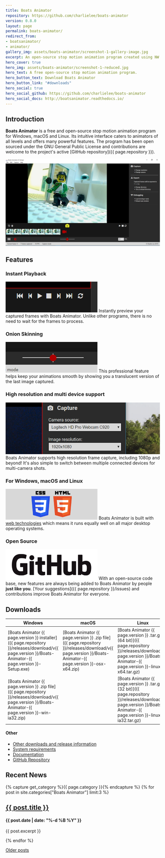 ```yaml
---
title: Boats Animator
repository: https://github.com/charlielee/boats-animator
version: 0.8.0
layout: page
permalink: boats-animator/
redirect_from:
- boatsanimator/
- animator/
gallery_img: assets/boats-animator/screenshot-1-gallery-image.jpg
excerpt: An open-source stop motion animation program created using NW.js.
hero_cover: true
hero_img: assets/boats-animator/screenshot-1-reduced.jpg
hero_text: A free open-source stop motion animation program.
hero_button_text: Download Boats Animator
hero_button_link: "#downloads"
hero_social: true
hero_social_github: https://github.com/charlielee/boats-animator
hero_social_docs: http://boatsanimator.readthedocs.io/
---
```

## Introduction

**Boats Animator** is a free and open-source stop motion animation program for Windows, macOS and Linux. Its intuitive interface caters to animators of all levels and offers many powerful features. The program has been open sourced under the GNU General Public License and contributions are welcome to the project's active [GitHub repository]({{ page.repository }}).

![Screenshot of Boats Animator](../assets/boats-animator/screenshot-1-reduced.jpg)

## Features

### Instant Playback

![Playback](../assets/boats-animator/playback.png) Instantly preview your captured frames with Boats Animator. Unlike other programs, there is no need to wait for the frames to process.

### Onion Skinning

![Onion skinning](../assets/boats-animator/onion-skin.png) This professional feature helps keep your animations smooth by showing you a translucent version of the last image captured. 

### High resolution and multi device support

![Capture options](../assets/boats-animator/capture-options.png) Boats Animator supports high resolution frame capture, including 1080p and beyond! It's also simple to switch between multiple connected devices for multi-camera shots.

### For Windows, macOS and Linux

![Cross platform](../assets/boats-animator/cross-platform.png) Boats Animator is built with [web technologies](http://nwjs.io/) which means it runs equally well on all major desktop operating systems.

### Open Source

![GitHub logo](../assets/boats-animator/github-logo.png) With an open-source code base, new features are always being added to Boats Animator by people **just like you**. [Your suggestions]({{ page.repository }}/issues) and contributions improve Boats Animator for everyone.

## Downloads

| Windows | macOS | Linux |
| - | - | - |
| [Boats Animator {{ page.version }} installer]({{ page.repository }}/releases/download/v{{ page.version }}/Boats-Animator-{{ page.version }}-Setup.exe) | [Boats Animator {{ page.version }} .zip file]({{ page.repository }}/releases/download/v{{ page.version }}/Boats-Animator-{{ page.version }}-osx-x64.zip) | [Boats Animator {{ page.version }} .tar.gz (64 bit)]({{ page.repository }}/releases/download/v{{ page.version }}/Boats-Animator-{{ page.version }}-linux-x64.tar.gz) |
| [Boats Animator {{ page.version }} .zip file]({{ page.repository }}/releases/download/v{{ page.version }}/Boats-Animator-{{ page.version }}-win-ia32.zip) | | [Boats Animator {{ page.version }} .tar.gz (32 bit)]({{ page.repository }}/releases/download/v{{ page.version }}/Boats-Animator-{{ page.version }}-linux-ia32.tar.gz) |

#### Other

<ul class="plainlist">
  <li><a href="{{ page.repository }}/releases">Other downloads and release information</a></li>
  <li><a href="http://boatsanimator.readthedocs.io/en/latest/introduction/system-requirements/">System requirements</a></li>
  <li><a href="http://boatsanimator.readthedocs.io/">Documentation</a></li>
  <li><a href="{{ page.repository }}">GitHub Repository</a></li>
</ul>

## Recent News
{% capture get_category %}{{ page.category }}{% endcapture %}
{% for post in site.categories["Boats Animator"] limit:3 %}
<article class="item">
  <h2><a href="{{ post.url }}">{{ post.title }}</a></h2>
  <h4>{{ post.date | date: "%-d %B %Y" }}</h4>
  <p>{{ post.excerpt }}</p>
</article>
{% endfor %}

<a href="/category/boats-animator" class="button">Older posts</a>
